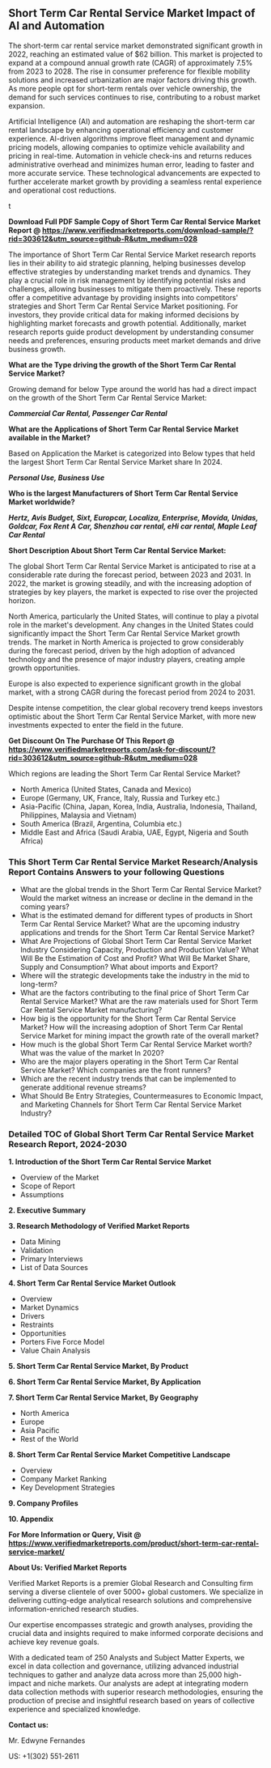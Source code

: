 <h2>Short Term Car Rental Service Market Impact of AI and Automation</h2><p>The short-term car rental service market demonstrated significant growth in 2022, reaching an estimated value of $62 billion. This market is projected to expand at a compound annual growth rate (CAGR) of approximately 7.5% from 2023 to 2028. The rise in consumer preference for flexible mobility solutions and increased urbanization are major factors driving this growth. As more people opt for short-term rentals over vehicle ownership, the demand for such services continues to rise, contributing to a robust market expansion.</p><p>Artificial Intelligence (AI) and automation are reshaping the short-term car rental landscape by enhancing operational efficiency and customer experience. AI-driven algorithms improve fleet management and dynamic pricing models, allowing companies to optimize vehicle availability and pricing in real-time. Automation in vehicle check-ins and returns reduces administrative overhead and minimizes human error, leading to faster and more accurate service. These technological advancements are expected to further accelerate market growth by providing a seamless rental experience and operational cost reductions.</p>t</p><p id="" class=""><strong>Download Full PDF Sample Copy of Short Term Car Rental Service Market Report @ <a href="https://www.verifiedmarketreports.com/download-sample/?rid=303612&utm_source=github-R&utm_medium=028" target="_blank">https://www.verifiedmarketreports.com/download-sample/?rid=303612&utm_source=github-R&utm_medium=028</a></strong></p><p>The importance of&nbsp;Short Term Car Rental Service Market research reports lies in their ability to aid strategic planning, helping businesses develop effective strategies by understanding market trends and dynamics. They play a crucial role in risk management by identifying potential risks and challenges, allowing businesses to mitigate them proactively. These reports offer a competitive advantage by providing insights into competitors' strategies and Short Term Car Rental Service Market positioning. For investors, they provide critical data for making informed decisions by highlighting market forecasts and growth potential. Additionally, market research reports guide product development by understanding consumer needs and preferences, ensuring products meet market demands and drive business growth.</p><p><strong>What are the&nbsp;Type driving the growth of the Short Term Car Rental Service Market?</strong></p><p id="" class="">Growing demand for below Type around the world has had a direct impact on the growth of the Short Term Car Rental Service Market:</p><em><strong>Commercial Car Rental, Passenger Car Rental</strong></em></p><strong>What are the&nbsp;Applications&nbsp;of Short Term Car Rental Service Market available in the Market?</strong></p><p id="" class="">Based on Application the Market is categorized into Below types that held the largest Short Term Car Rental Service Market share In 2024.</p><em><strong>Personal Use, Business Use</strong></em></p><strong>Who is the largest Manufacturers of Short Term Car Rental Service Market worldwide?</strong></p><p><em><strong>Hertz, Avis Budget, Sixt, Europcar, Localiza, Enterprise, Movida, Unidas, Goldcar, Fox Rent A Car, Shenzhou car rental, eHi car rental, Maple Leaf Car Rental</strong></em></p><p id="" class=""><strong>Short Description About Short Term Car Rental Service Market:</strong></p><p>The global Short Term Car Rental Service Market is anticipated to rise at a considerable rate during the forecast period, between 2023 and 2031. In 2022, the market is growing steadily, and with the increasing adoption of strategies by key players, the market is expected to rise over the projected horizon.</p><p>North America, particularly the United States, will continue to play a pivotal role in the market's development. Any changes in the United States could significantly impact the Short Term Car Rental Service Market growth trends. The market in North America is projected to grow considerably during the forecast period, driven by the high adoption of advanced technology and the presence of major industry players, creating ample growth opportunities.</p><p>Europe is also expected to experience significant growth in the global market, with a strong CAGR during the forecast period from 2024 to 2031.</p><p>Despite intense competition, the clear global recovery trend keeps investors optimistic about the Short Term Car Rental Service Market, with more new investments expected to enter the field in the future.</p><p id="" class=""><strong>Get Discount On The Purchase Of This Report @ <a href="https://www.verifiedmarketreports.com/ask-for-discount/?rid=303612&utm_source=github-R&utm_medium=028" target="_blank">https://www.verifiedmarketreports.com/ask-for-discount/?rid=303612&utm_source=github-R&utm_medium=028</a></strong></p>Which regions are leading the Short Term Car Rental Service Market?</p><ul><li>North America (United States, Canada and Mexico)</li><li>Europe (Germany, UK, France, Italy, Russia and Turkey etc.)</li><li>Asia-Pacific (China, Japan, Korea, India, Australia, Indonesia, Thailand, Philippines, Malaysia and Vietnam)</li><li>South America (Brazil, Argentina, Columbia etc.)</li><li>Middle East and Africa (Saudi Arabia, UAE, Egypt, Nigeria and South Africa)</li></ul><h3 id="" class="">This Short Term Car Rental Service Market Research/Analysis Report Contains Answers to your following Questions</h3><ul><li>What are the global trends in the Short Term Car Rental Service Market? Would the market witness an increase or decline in the demand in the coming years?</li><li>What is the estimated demand for different types of products in Short Term Car Rental Service Market? What are the upcoming industry applications and trends for the Short Term Car Rental Service Market?</li><li>What Are Projections of Global Short Term Car Rental Service Market Industry Considering Capacity, Production and Production Value? What Will Be the Estimation of Cost and Profit? What Will Be Market Share, Supply and Consumption? What about imports and Export?</li><li>Where will the strategic developments take the industry in the mid to long-term?</li><li>What are the factors contributing to the final price of Short Term Car Rental Service Market? What are the raw materials used for Short Term Car Rental Service Market manufacturing?</li><li>How big is the opportunity for the Short Term Car Rental Service Market? How will the increasing adoption of Short Term Car Rental Service Market for mining impact the growth rate of the overall market?</li><li>How much is the global Short Term Car Rental Service Market worth? What was the value of the market In 2020?</li><li>Who are the major players operating in the Short Term Car Rental Service Market? Which companies are the front runners?</li><li>Which are the recent industry trends that can be implemented to generate additional revenue streams?</li><li>What Should Be Entry Strategies, Countermeasures to Economic Impact, and Marketing Channels for Short Term Car Rental Service Market Industry?</li></ul><h3 id="" class="">Detailed TOC of Global Short Term Car Rental Service Market Research Report, 2024-2030</h3><p id="" class=""><strong>1. Introduction of the Short Term Car Rental Service Market</strong></p><ul><li>Overview of the Market</li><li>Scope of Report</li><li>Assumptions</li></ul><p id="" class=""><strong>2. Executive Summary</strong></p><p id="" class=""><strong>3. Research Methodology of Verified Market Reports</strong></p><ul><li>Data Mining</li><li>Validation</li><li>Primary Interviews</li><li>List of Data Sources</li></ul><p id="" class=""><strong>4. Short Term Car Rental Service Market Outlook</strong></p><ul><li>Overview</li><li>Market Dynamics</li><li>Drivers</li><li>Restraints</li><li>Opportunities</li><li>Porters Five Force Model</li><li>Value Chain Analysis</li></ul><p id="" class=""><strong>5. Short Term Car Rental Service Market, By Product</strong></p><p id="" class=""><strong>6. Short Term Car Rental Service Market, By Application</strong></p><p id="" class=""><strong>7. Short Term Car Rental Service Market, By Geography</strong></p><ul><li>North America</li><li>Europe</li><li>Asia Pacific</li><li>Rest of the World</li></ul><p id="" class=""><strong>8. Short Term Car Rental Service Market Competitive Landscape</strong></p><ul><li>Overview</li><li>Company Market Ranking</li><li>Key Development Strategies</li></ul><p id="" class=""><strong>9. Company Profiles</strong></p><p id="" class=""><strong>10. Appendix</strong></p><p id="" class=""><strong>For More Information or Query, Visit @ <a href="https://www.verifiedmarketreports.com/product/short-term-car-rental-service-market/" target="_blank">https://www.verifiedmarketreports.com/product/short-term-car-rental-service-market/</a></strong></p><p id="" class=""><strong>About Us: Verified Market Reports</strong></p><p id="" class="">Verified Market Reports is a premier Global Research and Consulting firm serving a diverse clientele of over 5000+ global customers. We specialize in delivering cutting-edge analytical research solutions and comprehensive information-enriched research studies.</p><p id="" class="">Our expertise encompasses strategic and growth analyses, providing the crucial data and insights required to make informed corporate decisions and achieve key revenue goals.</p><p id="" class="">With a dedicated team of 250 Analysts and Subject Matter Experts, we excel in data collection and governance, utilizing advanced industrial techniques to gather and analyze data across more than 25,000 high-impact and niche markets. Our analysts are adept at integrating modern data collection methods with superior research methodologies, ensuring the production of precise and insightful research based on years of collective experience and specialized knowledge.</p><p id="" class=""><strong>Contact us:</strong></p><p id="" class="">Mr. Edwyne Fernandes</p><p id="" class="">US: +1(302) 551-2611</p>